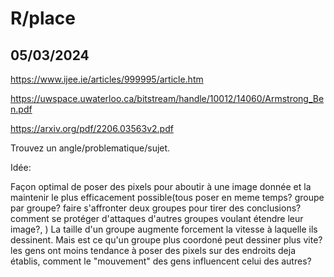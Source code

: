 # R/place

## 05/03/2024

https://www.ijee.ie/articles/999995/article.htm

https://uwspace.uwaterloo.ca/bitstream/handle/10012/14060/Armstrong_Ben.pdf

https://arxiv.org/pdf/2206.03563v2.pdf

Trouvez un angle/problematique/sujet.

Idée:

  Façon optimal de poser des pixels pour aboutir à une image donnée et la maintenir le plus efficacement possible(tous poser en meme temps? groupe par groupe? faire s'affronter deux groupes pour tirer des conclusions? comment se protéger d'attaques d'autres groupes voulant étendre leur image?, ) 
 La taille d'un groupe augmente forcement la vitesse à laquelle ils dessinent. Mais est ce qu'un groupe plus coordoné peut dessiner plus vite?
 les gens ont moins tendance à poser des pixels sur des endroits deja établis, comment le "mouvement" des gens influencent celui des autres?
 

 

